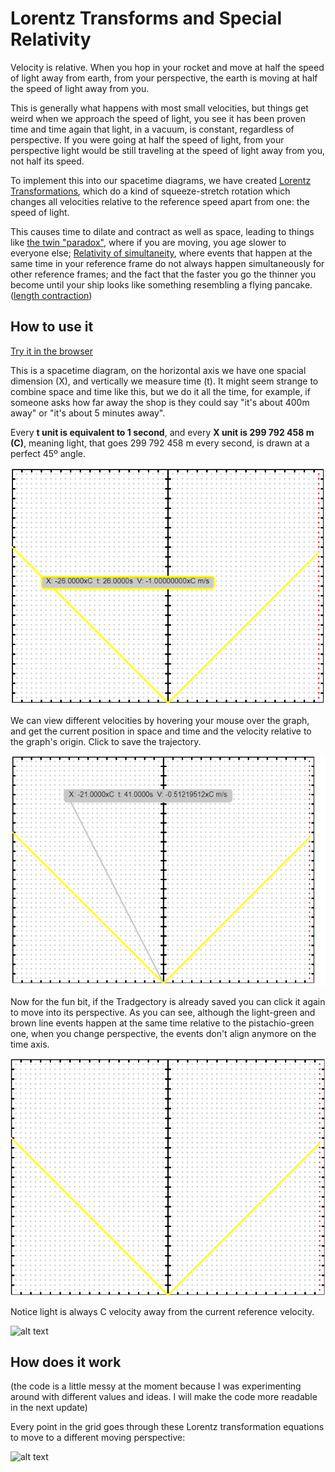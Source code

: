 # Lorentz Transforms and Special Relativity
Velocity is relative. When you hop in your rocket and move at half the speed of light away from earth, 
from your perspective, the earth is moving at half the speed of light away from you.

This is generally what happens with most small velocities, but things get weird when we approach the speed of light,
you see it has been proven time and time again that light, in a vacuum, is constant, regardless of perspective.
If you were going at half the speed of light, from your perspective light would be still traveling at the speed of light
away from you, not half its speed.

To implement this into our spacetime diagrams, we have created [Lorentz Transformations](https://en.wikipedia.org/wiki/Lorentz_transformation), which do a kind of squeeze-stretch
rotation which changes all velocities relative to the reference speed apart from one: the speed of light.

This causes time to dilate and contract as well as space, leading to things like [the twin "paradox"](https://en.wikipedia.org/wiki/Twin_paradox), where if you are moving, you age 
slower to everyone else; [Relativity of simultaneity](https://en.wikipedia.org/wiki/Relativity_of_simultaneity), where events that happen at the same time in your reference frame do not always happen simultaneously  for other reference frames; and the fact that the faster you go the thinner you become until your ship looks like something resembling a flying pancake. ([length contraction](https://en.wikipedia.org/wiki/Length_contraction))

## How to use it
[Try it in the browser](https://kieranlinton.github.io/LorentzTransformations/index.html)

This is a spacetime diagram, on the horizontal axis we have one spacial dimension (X), and vertically we measure time (t).
It might seem strange to combine space and time like this, but we do it all the time, for example, if someone asks how far away the shop is they could say "it's about 400m away" or "it's about 5 minutes away".

Every **t unit is equivalent to 1 second**, and every **X unit is 299 792 458 m (C)**, meaning light, that goes 299 792 458 m every second, is 
drawn at a perfect 45º angle.

![alt text](https://raw.githubusercontent.com/KieranLinton/LorentzTransformations/master/gitPictures/SpeedOfLight.PNG "Yellow line is light")

We can view different velocities by hovering your mouse over the graph, and get the current position in space and time and the velocity relative to the graph's origin. Click to save the trajectory.

![alt text](https://raw.githubusercontent.com/KieranLinton/LorentzTransformations/master/gitPictures/creatingALine.PNG)

Now for the fun bit, if the Tradgectory is already saved you can click it again to move into its perspective.
As you can see, although the light-green and brown line events happen at the same time relative to the pistachio-green one, when you change
perspective, the events don't align anymore on the time axis.

![alt text](https://raw.githubusercontent.com/KieranLinton/LorentzTransformations/master/gitPictures/GoToPerspective.gif)

Notice light is always C velocity away from the current reference velocity.

![alt text](https://raw.githubusercontent.com/KieranLinton/LorentzTransformations/master/gitPictures/lorentz%20transformations.gif)

## How does it work
(the code is a little messy at the moment because I was experimenting around with different values and ideas. I will make the code more readable in the next update)

 Every point in the grid goes through these Lorentz transformation equations to move to a different moving perspective: 

![alt text](https://www.relativitycalculator.com/images/Lorentz_Transformation_Equations/Lorentz_Transformation_Equations.png)

